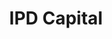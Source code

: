 ---
layout: firm_page
title: "IPD Capital"
id: "ipdcapital.com"
permalink: "/ipdcapitalipdcapital.com/"
website: "https://www.ipdcapital.com"
offices: "Aventura (United States)"
investment_stages: "Seed, Series A, Series B"
portfolio_companies: "ClearMe.com, OwletCare.com, Allbirds.com, AtheerAir.com, MaterialBank.com, Lark.com, Capsule.com, Avinew.com, Persimmon.life, Alitheon.com"
portfolio_link: "https://www.ipdcapital.com/representative-investments"
investment_markets: "Biometric Validation and Security, Baby Monitoring Products, Shoes, Augmented Reality, Autonomous Driving, Architectural Materials, Chronic Disease Management, Digital Pharmacy, Auto Insurance, At-home Botox Treatments, Optical Machine Vision Software"
founded_year: "2013"
description: "IPD Capital invests in companies with strong business models and assists them in developing intellectual property strategies to enhance shareholder value. They focus on leveraging patents, trademarks, and other IP to strengthen technology positions and brand strategies. The firm also helps companies in-license and acquire third-party IP."
linkedin: "https://www.linkedin.com/company/ipd-capital-llc/"
twitter: ""
instagram: ""
team_page: "https://www.ipdcapital.com/team"
investor_type: "Venture Capital"
crunchbase: "https://www.crunchbase.com/organization/ipd-capital"
pitchbook: "https://pitchbook.com/profiles/investor/232519-60"

# SEO Optimization
meta_title: "IPD Capital - VC Firm - projectstartups.com"
meta_description: "IPD Capital, IPD Capital invests in companies with strong business models and assists them in developing intellectual property strategies to enhance shareholder va..."
meta_keywords: "IPD Capital, Biometric Validation and Security, Baby Monitoring Products, Shoes, Augmented Reality, Autonomous Driving, Architectural Materials, Chronic Disease Management, Digital Pharmacy, Auto Insurance, At-home Botox Treatments, Optical Machine Vision Software, VC firm, venture capital, startup investor, projectstartups.com"
canonical_url: "https://vc.projectstartups.com/ipdcapitalipdcapital.com/"
---